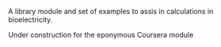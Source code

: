 A library module and set of examples to assis in calculations in bioelectricity.

Under construction for the eponymous Coursera module  



